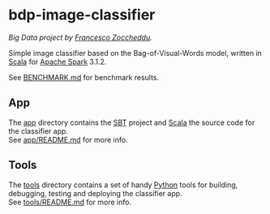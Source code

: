 # bdp-image-classifier
*Big Data project by [Francesco Zoccheddu](https://www.github.com/francescozoccheddu).*

Simple image classifier based on the Bag-of-Visual-Words model, written in [Scala](https://www.scala-lang.org/) for [Apache Spark](https://spark.apache.org/) 3.1.2.  

See [BENCHMARK.md](BENCHMARK.md) for benchmark results.

## App

The [app](app/) directory contains the [SBT](https://www.scala-sbt.org/) project and [Scala](https://www.scala-lang.org/) the source code for the classifier app.  
See [app/README.md](app/README.md) for more info.

## Tools

The [tools](tools/) directory contains a set of handy [Python](https://www.python.org/) tools for building, debugging, testing and deploying the classifier app.  
See [tools/README.md](tools/README.md) for more info.